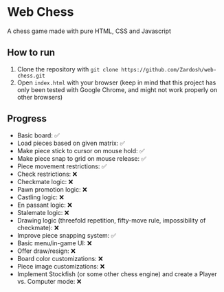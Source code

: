 # Web Chess 

A chess game made with pure HTML, CSS and Javascript

## How to run

1. Clone the repository with `git clone https://github.com/Zardosh/web-chess.git`
2. Open `index.html` with your browser (keep in mind that this project has only been tested with Google Chrome, and might not work properly on other browsers)

## Progress

- Basic board: :white_check_mark: 
- Load pieces based on given matrix: :white_check_mark: 
- Make piece stick to cursor on mouse hold: :white_check_mark:
- Make piece snap to grid on mouse release: :white_check_mark:
- Piece movement restrictions: :white_check_mark:
- Check restrictions: :x:
- Checkmate logic: :x:
- Pawn promotion logic: :x:
- Castling logic: :x:
- En passant logic: :x:
- Stalemate logic: :x:
- Drawing logic (threefold repetition, fifty-move rule, impossibility of checkmate): :x:
- Improve piece snapping system: :white_check_mark:
- Basic menu/in-game UI: :x:
- Offer draw/resign: :x:
- Board color customizations: :x:
- Piece image customizations: :x:
- Implement Stockfish (or some other chess engine) and create a Player vs. Computer mode: :x:
